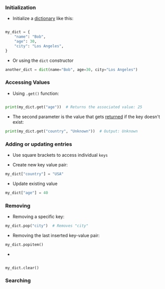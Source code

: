 ### Initialization

- Initialize a [dictionary](computer-science/docs/basics/data-structures/dictionaries.md) like this:
```python

my_dict = {
    "name": "Bob",
    "age": 30,
    "city": "Los Angeles",
}

```

- Or using the `dict` constructor
```python
another_dict = dict(name="Bob", age=30, city="Los Angeles")
```

### Accessing Values

- Using `.get()` function:

```python

print(my_dict.get("age"))  # Returns the associated value: 25

```


- The second parameter is the value that gets [returned](computer-science/docs/python/functions.md) if the key doesn't exist:

```python
print(my_dict.get("country", "Unknown"))  # Output: Unknown
```

### Adding or updating entries

- Use square brackets to access individual `keys`

- Create new key value pair:
```python
my_dict["country"] = "USA"
```

- Update existing value
```python
my_dict["age"] = 40
```

### Removing
- Removing a specific key:
```python
my_dict.pop("city")  # Removes "city"
```

- Removing the last inserted key-value pair: 
```python
my_dict.popitem()
```
-
```python

my_dict.clear()

```
### Searching
